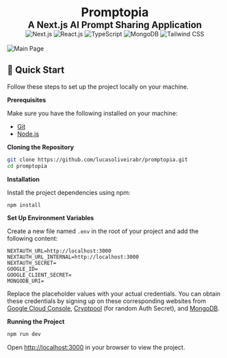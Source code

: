 <div align="center">
  <h1 align="center" style="font-size: 2em; font-weight: bold; margin: 0;">Promptopia</h1>
  <h3 align="center" style="font-size: 1.5em; margin: 0;">A Next.js AI Prompt Sharing Application</h3>
  <div>
    <img src="https://img.shields.io/badge/Next.JS-black?style=for-the-badge&logo=next.js&logoColor=white" alt="Next.js" />
    <img src="https://img.shields.io/badge/React.JS-%2320232a.svg?style=for-the-badge&logo=react&logoColor=%2361DAFB" alt="React.js" />
    <img src="https://img.shields.io/badge/typescript-%23007ACC.svg?style=for-the-badge&logo=typescript&logoColor=white" alt="TypeScript" />
    <img src="https://img.shields.io/badge/MongoDB-%234ea94b.svg?style=for-the-badge&logo=mongodb&logoColor=white" alt="MongoDB" />
    <img src="https://img.shields.io/badge/TailwindCSS-%2338B2AC.svg?style=for-the-badge&logo=tailwind-css&logoColor=white" alt="Tailwind CSS" />
  </div>
</div>

<br />

<img src="https://github.com/user-attachments/assets/d9481cd8-7fcf-49ba-b813-2d16b5b2e62d" alt="Main Page" />

## <a name="quick-start">🚀 Quick Start</a>

Follow these steps to set up the project locally on your machine.

**Prerequisites**

Make sure you have the following installed on your machine:

- [Git](https://git-scm.com/)
- [Node.js](https://nodejs.org/en)

**Cloning the Repository**

```bash
git clone https://github.com/lucasoliveirabr/promptopia.git
cd promptopia
```

**Installation**

Install the project dependencies using npm:

```bash
npm install
```

**Set Up Environment Variables**

Create a new file named `.env` in the root of your project and add the following content:

```env
NEXTAUTH_URL=http://localhost:3000
NEXTAUTH_URL_INTERNAL=http://localhost:3000
NEXTAUTH_SECRET=
GOOGLE_ID=
GOOGLE_CLIENT_SECRET=
MONGODB_URI=
```

Replace the placeholder values with your actual credentials. You can obtain these credentials by signing up on these corresponding websites from [Google Cloud Console](https://console.cloud.google.com/welcome?rapt=AEjHL4MBaLLneW6OfAHf_zgms1eWZFw1wdy0_KIC4uh1nEqh2m4ojOvrXNlzJ4h7CZTkpiWgcsoHbUvS-FMdCP7WIkaVlPAeU7cnVR6Y0wJHeLMOtU6KAzA&project=promptopia-385410), [Cryptpool](https://www.cryptool.org/en/cto/openssl) (for random Auth Secret), and [MongoDB](https://www.mongodb.com/). 

**Running the Project**

```bash
npm run dev
```

Open [http://localhost:3000](http://localhost:3000) in your browser to view the project.